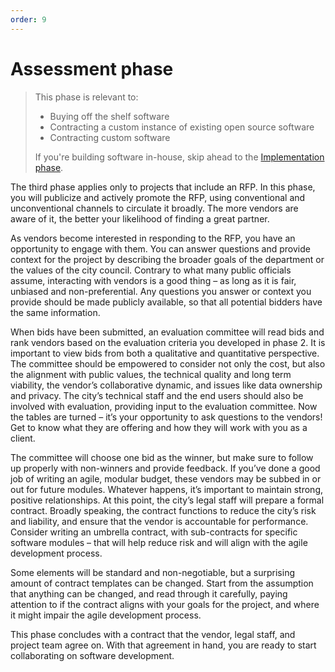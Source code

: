 ```yaml
---
order: 9
---
```


# Assessment phase

> This phase is relevant to:
>
> * Buying off the shelf software
> * Contracting a custom instance of existing open source software
> * Contracting custom software
>
> If you're building software in-house, skip ahead to the [Implementation phase](/implementation-phase.md).

The third phase applies only to projects that include an RFP. In this phase, you will publicize and actively promote the RFP, using conventional and unconventional channels to circulate it broadly. The more vendors are aware of it, the better your likelihood of finding a great partner.

As vendors become interested in responding to the RFP, you have an opportunity to engage with them. You can answer questions and provide context for the project by describing the broader goals of the department or the values of the city council. Contrary to what many public officials assume, interacting with vendors is a good thing – as long as it is fair, unbiased and non-preferential. Any questions you answer or context you provide should be made publicly available, so that all potential bidders have the same information.

When bids have been submitted, an evaluation committee will read bids and rank vendors based on the evaluation criteria you developed in phase 2. It is important to view bids from both a qualitative and quantitative perspective. The committee should be empowered to consider not only the cost, but also the alignment with public values, the technical quality and long term viability, the vendor’s collaborative dynamic, and issues like data ownership and privacy. The city’s technical staff and the end users should also be involved with evaluation, providing input to the evaluation committee. Now the tables are turned – it’s your opportunity to ask questions to the vendors! Get to know what they are offering and how they will work with you as a client.

The committee will choose one bid as the winner, but make sure to follow up properly with non-winners and  provide feedback. If you’ve done a good job of writing an agile, modular budget, these vendors may be subbed in or out for future modules. Whatever happens, it’s important to maintain strong, positive relationships. At this point, the city’s legal staff will prepare a formal contract. Broadly speaking, the contract functions to reduce the city’s risk and liability, and ensure that the vendor is accountable for performance. Consider writing an umbrella contract, with sub-contracts for specific software modules – that will help reduce risk and will align with the agile development process.

Some elements will be standard and non-negotiable, but a surprising amount of contract templates can be changed. Start from the assumption that anything can be changed, and read through it carefully, paying attention to if the contract aligns with your goals for the project, and where it might impair the agile development process.

This phase concludes with a contract that the vendor, legal staff, and project team agree on. With that agreement in hand, you are ready to start collaborating on software development.
